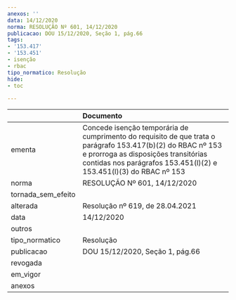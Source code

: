 ```yaml
---
anexos: ''
data: 14/12/2020
norma: RESOLUÇÃO Nº 601, 14/12/2020
publicacao: DOU 15/12/2020, Seção 1, pág.66
tags:
- '153.417'
- '153.451'
- isenção
- rbac
tipo_normatico: Resolução
hide: 
- toc 
 
---
```


|                    | Documento                                                                                                                                                                                                                |
|:-------------------|:-------------------------------------------------------------------------------------------------------------------------------------------------------------------------------------------------------------------------|
| ementa             | Concede isenção temporária de cumprimento do requisito de que trata o parágrafo 153.417(b)(2) do RBAC nº 153 e prorroga as disposições transitórias contidas nos parágrafos 153.451(l)(2) e 153.451(l)(3) do RBAC nº 153 |
| norma              | RESOLUÇÃO Nº 601, 14/12/2020                                                                                                                                                                                             |
| tornada_sem_efeito |                                                                                                                                                                                                                          |
| alterada           | Resolução nº 619, de 28.04.2021                                                                                                                                                                                          |
| data               | 14/12/2020                                                                                                                                                                                                               |
| outros             |                                                                                                                                                                                                                          |
| tipo_normatico     | Resolução                                                                                                                                                                                                                |
| publicacao         | DOU 15/12/2020, Seção 1, pág.66                                                                                                                                                                                          |
| revogada           |                                                                                                                                                                                                                          |
| em_vigor           |                                                                                                                                                                                                                          |
| anexos             |                                                                                                                                                                                                                          |